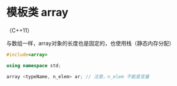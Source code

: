 # 模板类 array

（C++11）

与数组一样，array对象的长度也是固定的，也使用栈（静态内存分配）

```cpp
#include<array>

using namespace std;

array <typeName, n_elem> ar; // 注意，n_elem 不能是变量
```